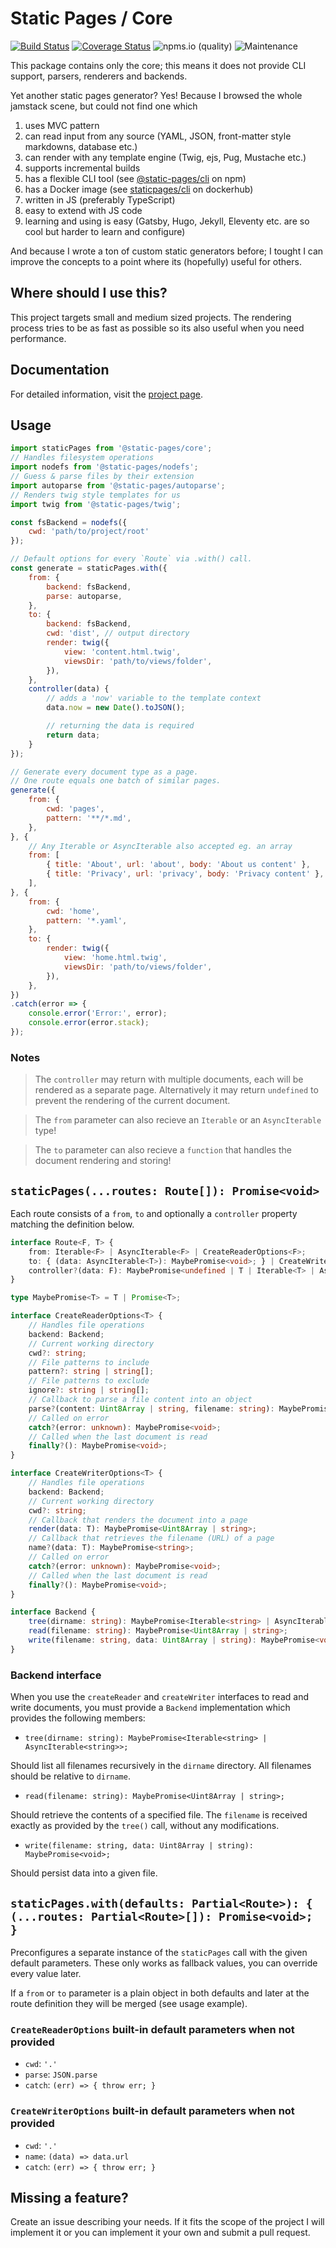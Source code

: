 # Static Pages / Core

[![Build Status](https://github.com/staticpagesjs/core/actions/workflows/build.yaml/badge.svg)](https://github.com/staticpagesjs/core/actions/workflows/build.yaml)
[![Coverage Status](https://coveralls.io/repos/github/staticpagesjs/core/badge.svg?branch=master)](https://coveralls.io/github/staticpagesjs/core?branch=master)
![npms.io (quality)](https://img.shields.io/npms-io/quality-score/@static-pages/core?label=quality)
![Maintenance](https://img.shields.io/maintenance/yes/2024)

This package contains only the core; this means it does not provide CLI support, parsers, renderers and backends.

Yet another static pages generator?
Yes! Because I browsed the whole jamstack scene, but could not find one which
1. uses MVC pattern
2. can read input from any source (YAML, JSON, front-matter style markdowns, database etc.)
3. can render with any template engine (Twig, ejs, Pug, Mustache etc.)
4. supports incremental builds
5. has a flexible CLI tool (see [@static-pages/cli](https://www.npmjs.com/package/@static-pages/cli) on npm)
6. has a Docker image (see [staticpages/cli](https://hub.docker.com/repository/docker/staticpages/cli) on dockerhub)
7. written in JS (preferably TypeScript)
8. easy to extend with JS code
9. learning and using is easy (Gatsby, Hugo, Jekyll, Eleventy etc. are so cool but harder to learn and configure)

And because I wrote a ton of custom static generators before; I tought I can improve the concepts to a point where its (hopefully) useful for others.

## Where should I use this?

This project targets small and medium sized projects. The rendering process tries to be as fast as possible so its also useful when you need performance.

## Documentation

For detailed information, visit the [project page](https://staticpagesjs.github.io/).

## Usage

```js
import staticPages from '@static-pages/core';
// Handles filesystem operations
import nodefs from '@static-pages/nodefs';
// Guess & parse files by their extension
import autoparse from '@static-pages/autoparse';
// Renders twig style templates for us
import twig from '@static-pages/twig';

const fsBackend = nodefs({
    cwd: 'path/to/project/root'
});

// Default options for every `Route` via .with() call.
const generate = staticPages.with({
    from: {
        backend: fsBackend,
        parse: autoparse,
    },
    to: {
        backend: fsBackend,
        cwd: 'dist', // output directory
        render: twig({
            view: 'content.html.twig',
            viewsDir: 'path/to/views/folder',
        }),
    },
    controller(data) {
        // adds a 'now' variable to the template context
        data.now = new Date().toJSON();

        // returning the data is required
        return data;
    }
});

// Generate every document type as a page.
// One route equals one batch of similar pages.
generate({
    from: {
        cwd: 'pages',
        pattern: '**/*.md',
    },
}, {
    // Any Iterable or AsyncIterable also accepted eg. an array
    from: [
        { title: 'About', url: 'about', body: 'About us content' },
        { title: 'Privacy', url: 'privacy', body: 'Privacy content' },
    ],
}, {
    from: {
        cwd: 'home',
        pattern: '*.yaml',
    },
    to: {
        render: twig({
            view: 'home.html.twig',
            viewsDir: 'path/to/views/folder',
        }),
    },
})
.catch(error => {
    console.error('Error:', error);
    console.error(error.stack);
});
```

### Notes

> The `controller` may return with multiple documents, each will be rendered as a separate page. Alternatively it may return `undefined` to prevent the rendering of the current document.

> The `from` parameter can also recieve an `Iterable` or an `AsyncIterable` type!

> The `to` parameter can also recieve a `function` that handles the document rendering and storing!


## `staticPages(...routes: Route[]): Promise<void>`

Each route consists of a `from`, `to` and optionally a `controller` property matching the definition below.

```ts
interface Route<F, T> {
    from: Iterable<F> | AsyncIterable<F> | CreateReaderOptions<F>;
    to: { (data: AsyncIterable<T>): MaybePromise<void>; } | CreateWriterOptions<T>;
    controller?(data: F): MaybePromise<undefined | T | Iterable<T> | AsyncIterable<T>>;
}

type MaybePromise<T> = T | Promise<T>;

interface CreateReaderOptions<T> {
    // Handles file operations
    backend: Backend;
    // Current working directory
    cwd?: string;
    // File patterns to include
    pattern?: string | string[];
    // File patterns to exclude
    ignore?: string | string[];
    // Callback to parse a file content into an object
    parse?(content: Uint8Array | string, filename: string): MaybePromise<T>;
    // Called on error
    catch?(error: unknown): MaybePromise<void>;
    // Called when the last document is read
    finally?(): MaybePromise<void>;
}

interface CreateWriterOptions<T> {
    // Handles file operations
    backend: Backend;
    // Current working directory
    cwd?: string;
    // Callback that renders the document into a page
    render(data: T): MaybePromise<Uint8Array | string>;
    // Callback that retrieves the filename (URL) of a page
    name?(data: T): MaybePromise<string>;
    // Called on error
    catch?(error: unknown): MaybePromise<void>;
    // Called when the last document is read
    finally?(): MaybePromise<void>;
}

interface Backend {
    tree(dirname: string): MaybePromise<Iterable<string> | AsyncIterable<string>>;
    read(filename: string): MaybePromise<Uint8Array | string>;
    write(filename: string, data: Uint8Array | string): MaybePromise<void>;
}
```

### Backend interface

When you use the `createReader` and `createWriter` interfaces to read and write documents, you must provide a `Backend` implementation which provides the following members:

- `tree(dirname: string): MaybePromise<Iterable<string> | AsyncIterable<string>>;`

Should list all filenames recursively in the `dirname` directory. All filenames should be relative to `dirname`.

- `read(filename: string): MaybePromise<Uint8Array | string>;`

Should retrieve the contents of a specified file. The `filename` is received exactly as provided by the `tree()` call, without any modifications.

- `write(filename: string, data: Uint8Array | string): MaybePromise<void>;`

Should persist data into a given file.


## `staticPages.with(defaults: Partial<Route>): { (...routes: Partial<Route>[]): Promise<void>; }`

Preconfigures a separate instance of the `staticPages` call with the given default parameters.
These only works as fallback values, you can override every value later.

If a `from` or `to` parameter is a plain object in both defaults and later at the route definition they will be merged (see usage example).

### `CreateReaderOptions` built-in default parameters when not provided
- `cwd`: `'.'`
- `parse`: `JSON.parse`
- `catch`: `(err) => { throw err; }`

### `CreateWriterOptions` built-in default parameters when not provided
- `cwd`: `'.'`
- `name`: `(data) => data.url`
- `catch`: `(err) => { throw err; }`


## Missing a feature?
Create an issue describing your needs. If it fits the scope of the project I will implement it or you can implement it your own and submit a pull request.
